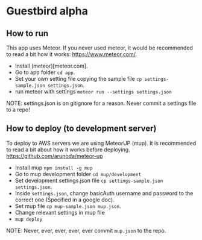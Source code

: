# Guestbird alpha

## How to run
This app uses Meteor. If you never used meteor, it would be recommended to read a bit how it works: https://www.meteor.com/.

- Install (meteor)[meteor.com].
- Go to app folder `cd app`.
- Set your own setting file copying the sample file `cp settings-sample.json settings.json`.
- run meteor with settings `meteor run --settings settings.json`

NOTE: settings.json is on gitignore for a reason. Never commit a settings file to a repo!

## How to deploy (to development server)
To deploy to AWS servers we are using MeteorUP (mup). It is recommended to read a bit about how it works before deploying.
https://github.com/arunoda/meteor-up

- Install mup `npm install -g mup`
- Go to mup development folder `cd mup/development`
- Set development settings.json file `cp settings-sample.json settings.json`.
- Inside `settings.json`, change basicAuth username and password to the correct one (Specified in a google doc).
- Set mup file `cp mup-sample.json mup.json`.
- Change relevant settings in mup file
- `mup deploy`

NOTE: Never, ever, ever, ever, ever commit `mup.json` to the repo.
